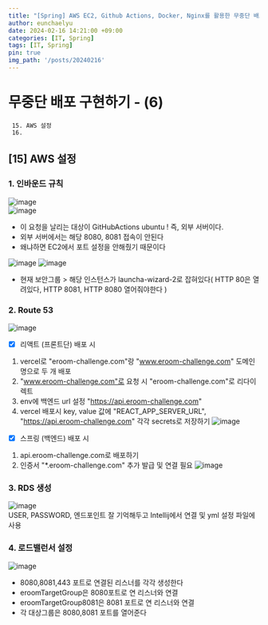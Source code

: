 ```yaml
---
title: "[Spring] AWS EC2, Github Actions, Docker, Nginx를 활용한 무중단 배포(6)"
author: eunchaelyu
date: 2024-02-16 14:21:00 +09:00
categories: [IT, Spring]
tags: [IT, Spring]
pin: true
img_path: '/posts/20240216'
---
```


# 무중단 배포 구현하기 - (6)     
     15. AWS 설정
     16. 

    
## [15] AWS 설정   
### 1. 인바운드 규칙
![image](https://github.com/eunchaelyu/eunchaelyu.github.io/assets/119996957/066b3762-191c-453e-9039-7cb99d717215)    
![image](https://github.com/eunchaelyu/eunchaelyu.github.io/assets/119996957/d0f145cf-0a24-4c9e-be72-f7b71cfcba5c)    

- 이 요청을 날리는 대상이 GitHubActions ubuntu ! 즉, 외부 서버이다.     
- 외부 서버에서는 해당 8080, 8081 접속이 안된다    
- 왜냐하면 EC2에서 포트 설정을 안해줬기 때문이다

![image](https://github.com/eunchaelyu/eunchaelyu.github.io/assets/119996957/916ba4ca-d530-4f48-b9de-cfb8aeed27c8)
![image](https://github.com/eunchaelyu/eunchaelyu.github.io/assets/119996957/9e9a2cf1-683e-4e2b-92f7-57f88d01aea5)

- 현재 보안그룹 > 해당 인스턴스가 launcha-wizard-2로 잡혀있다( HTTP 80은 열려있다, HTTP 8081, HTTP 8080 열어줘야한다 )

  
### 2. Route 53      
![image](https://github.com/eunchaelyu/eunchaelyu.github.io/assets/119996957/08209b85-dfb4-40b7-b894-68c0c76ffc76)

- [x] 리액트 (프론트단) 배포 시
1. vercel로 "eroom-challenge.com"랑 "www.eroom-challenge.com" 도메인명으로 두 개 배포    
2. "www.eroom-challenge.com"로 요청 시 "eroom-challenge.com"로 리다이렉트    
3. env에 백엔드 url 설정 "https://api.eroom-challenge.com"
4. vercel 배포시 key, value 값에 "REACT_APP_SERVER_URL", "https://api.eroom-challenge.com" 각각 secrets로 저장하기
![image](https://github.com/eunchaelyu/eunchaelyu.github.io/assets/119996957/0e0bafb7-b8a5-4ca4-baf3-b1d019987c1d)

- [x] 스프링 (백엔드) 배포 시
1. api.eroom-challenge.com로 배포하기
2. 인증서 "*.eroom-challenge.com" 추가 발급 및 연결 필요
![image](https://github.com/eunchaelyu/eunchaelyu.github.io/assets/119996957/be606a79-4267-407b-9246-5e781cfd1819)    


### 3. RDS 생성             
![image](https://github.com/eunchaelyu/eunchaelyu.github.io/assets/119996957/77e1b690-56bc-4cf8-8457-d4473abe7833)        
USER, PASSWORD, 엔드포인트 잘 기억해두고 Intellij에서 연결 및 yml 설정 파일에 사용    


### 4. 로드밸런서 설정    
![image](https://github.com/eunchaelyu/eunchaelyu.github.io/assets/119996957/77f59e5c-5946-4906-853d-286736f56788)        
- 8080,8081,443 포트로 연결된 리스너를 각각 생성한다
- eroomTargetGroup은 8080포트로 연 리스너와 연결     
- eroomTargetGroup8081은 8081 포트로 연 리스너와 연결
- 각 대상그룹은 8080,8081 포트를 열어준다    
